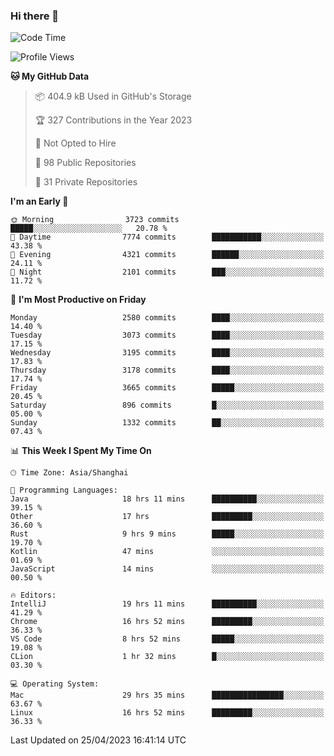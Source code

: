 ### Hi there 👋

<!--
**qbosen/qbosen** is a ✨ _special_ ✨ repository because its `README.md` (this file) appears on your GitHub profile.

Here are some ideas to get you started:

- 🔭 I’m currently working on ...
- 🌱 I’m currently learning ...
- 👯 I’m looking to collaborate on ...
- 🤔 I’m looking for help with ...
- 💬 Ask me about ...
- 📫 How to reach me: ...
- 😄 Pronouns: ...
- ⚡ Fun fact: ...
-->

<!--START_SECTION:waka-->
![Code Time](http://img.shields.io/badge/Code%20Time-1%2C925%20hrs%2034%20mins-blue)

![Profile Views](http://img.shields.io/badge/Profile%20Views-0-blue)

**🐱 My GitHub Data** 

> 📦 404.9 kB Used in GitHub's Storage 
 > 
> 🏆 327 Contributions in the Year 2023
 > 
> 🚫 Not Opted to Hire
 > 
> 📜 98 Public Repositories 
 > 
> 🔑 31 Private Repositories 
 > 
**I'm an Early 🐤** 

```text
🌞 Morning                3723 commits        █████░░░░░░░░░░░░░░░░░░░░   20.78 % 
🌆 Daytime                7774 commits        ███████████░░░░░░░░░░░░░░   43.38 % 
🌃 Evening                4321 commits        ██████░░░░░░░░░░░░░░░░░░░   24.11 % 
🌙 Night                  2101 commits        ███░░░░░░░░░░░░░░░░░░░░░░   11.72 % 
```
📅 **I'm Most Productive on Friday** 

```text
Monday                   2580 commits        ████░░░░░░░░░░░░░░░░░░░░░   14.40 % 
Tuesday                  3073 commits        ████░░░░░░░░░░░░░░░░░░░░░   17.15 % 
Wednesday                3195 commits        ████░░░░░░░░░░░░░░░░░░░░░   17.83 % 
Thursday                 3178 commits        ████░░░░░░░░░░░░░░░░░░░░░   17.74 % 
Friday                   3665 commits        █████░░░░░░░░░░░░░░░░░░░░   20.45 % 
Saturday                 896 commits         █░░░░░░░░░░░░░░░░░░░░░░░░   05.00 % 
Sunday                   1332 commits        ██░░░░░░░░░░░░░░░░░░░░░░░   07.43 % 
```


📊 **This Week I Spent My Time On** 

```text
🕑︎ Time Zone: Asia/Shanghai

💬 Programming Languages: 
Java                     18 hrs 11 mins      ██████████░░░░░░░░░░░░░░░   39.15 % 
Other                    17 hrs              █████████░░░░░░░░░░░░░░░░   36.60 % 
Rust                     9 hrs 9 mins        █████░░░░░░░░░░░░░░░░░░░░   19.70 % 
Kotlin                   47 mins             ░░░░░░░░░░░░░░░░░░░░░░░░░   01.69 % 
JavaScript               14 mins             ░░░░░░░░░░░░░░░░░░░░░░░░░   00.50 % 

🔥 Editors: 
IntelliJ                 19 hrs 11 mins      ██████████░░░░░░░░░░░░░░░   41.29 % 
Chrome                   16 hrs 52 mins      █████████░░░░░░░░░░░░░░░░   36.33 % 
VS Code                  8 hrs 52 mins       █████░░░░░░░░░░░░░░░░░░░░   19.08 % 
CLion                    1 hr 32 mins        █░░░░░░░░░░░░░░░░░░░░░░░░   03.30 % 

💻 Operating System: 
Mac                      29 hrs 35 mins      ████████████████░░░░░░░░░   63.67 % 
Linux                    16 hrs 52 mins      █████████░░░░░░░░░░░░░░░░   36.33 % 
```


 Last Updated on 25/04/2023 16:41:14 UTC
<!--END_SECTION:waka-->
